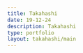 ```yaml
---
title: Takahashi
date: 19-12-24
description: Takahashi
type: portfolio
layout: takahashi/main
---
```

